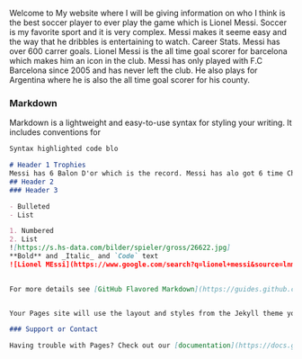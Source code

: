 Welcome to My website where I will be giving information on who I think is the best soccer player to ever play the game which is Lionel Messi. Soccer is my favorite sport and it is very complex. Messi makes it seeme easy and the way that he dribbles is entertaining to watch. Career Stats.
Messi has over 600 carrer goals. Lionel Messi is the all time goal scorer for barcelona which makes him an icon in the club. Messi has only played with F.C Barcelona since 2005 and has never left the club. He also plays for Argentina where he is also the all time goal scorer for his county. 




### Markdown

Markdown is a lightweight and easy-to-use syntax for styling your writing. It includes conventions for

```markdown
Syntax highlighted code blo

# Header 1 Trophies
Messi has 6 Balon D'or which is the record. Messi has alo got 6 time Champion League top scorer. He also has 6 golden boots and 6 time top scorer in La liga. 
## Header 2
### Header 3

- Bulleted
- List

1. Numbered
2. List
![https://s.hs-data.com/bilder/spieler/gross/26622.jpg]
**Bold** and _Italic_ and `Code` text
![Lionel MEssi](https://www.google.com/search?q=lionel+messi&source=lnms&tbm=isch&sa=X&ved=2ahUKEwiRyfW7953sAhWkITQIHUP_BI4Q_AUoAnoECCYQBA&biw=1920&bih=937&safe=active&ssui=on#imgrc=HX4G9wlO7oz9SM])
 

For more details see [GitHub Flavored Markdown](https://guides.github.com/features/mastering-markdown/).


Your Pages site will use the layout and styles from the Jekyll theme you have selected in your [repository settings](https://github.com/bryanolivan/The-Best-Player-/settings). The name of this theme is saved in the Jekyll `_config.yml` configuration file.

### Support or Contact

Having trouble with Pages? Check out our [documentation](https://docs.github.com/categories/github-pages-basics/) or [contact support](https://github.com/contact) and we’ll help you sort it out.
